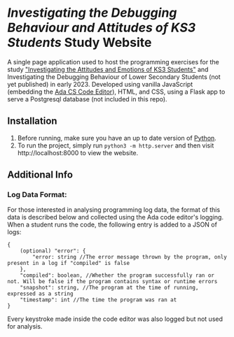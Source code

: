 # *Investigating the Debugging Behaviour and Attitudes of KS3 Students* Study Website

A single page application used to host the programming exercises for the study ["Investigating the Attitudes and Emotions of KS3 Students"](https://dl.acm.org/doi/10.1145/3610969.3611120) and Investigating the Debugging Behaviour of Lower Secondary Students (not yet published) in early 2023. Developed using vanilla JavaScript (embedding the [Ada CS Code Editor](https://github.com/isaacphysics/isaac-code-editor)), HTML, and CSS, using a Flask app to serve a Postgresql database (not included in this repo).

## Installation

1. Before running, make sure you have an up to date version of [Python](https://www.python.org/downloads/).
2. To run the project, simply run `python3 -m http.server` and then visit http://localhost:8000 to view the website.

## Additional Info

### Log Data Format:
For those interested in analysing programming log data, the format of this data is described below and collected using the Ada code editor's logging. When a student runs the code, the following entry is added to a JSON of logs:

```
{
    (optional) "error": {
        "error: string //The error message thrown by the program, only present in a log if "compiled" is false
    },
    "compiled": boolean, //Whether the program successfully ran or not. Will be false if the program contains syntax or runtime errors
    "snapshot": string, //The program at the time of running, expressed as a string
    "timestamp": int //The time the program was ran at
}
```

Every keystroke made inside the code editor was also logged but not used for analysis.